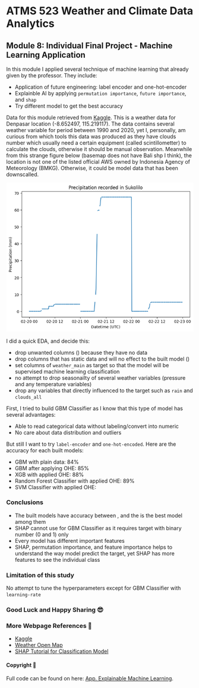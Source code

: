 # ATMS 523 Weather and Climate Data Analytics 

## Module 8: Individual Final Project - Machine Learning Application

In this module I applied several technique of machine learning that already given by the professor. They include:
- Application of future engineering: label encoder and one-hot-encoder
- Explainble AI by applying `permutation importance`, `future importance`, and `shap`
- Try different model to get the best accuracy

Data for this module retrieved from [Kaggle](https://www.kaggle.com/datasets/23b74415cd4bf90d80ee0066d865c9a11688abaf67d0bed1fe853b1f35c06416/code). This is a weather data for Denpasar location (-8.652497, 115.219117). The data contains several weather variable for period  between 1990 and 2020, yet I, personally, am curious from which tools this data was produced as they have clouds number which usually need a certain equipment (called scintillometter) to calculate the clouds, otherwise it should be manual observation. Meanwhile from this strange figure below (basemap does not have Bali shp I think), the location is not one of the listed official AWS owned by Indonesia Agency of Meteorology (BMKG). Otherwise, it could be model data that has been downscalled. 

![states](./figures/bali-station.png)

I did a quick EDA, and decide this:
- drop unwanted columns () because they have no data
- drop columns that has static data and will no effect to the built model ()
- set columns of `weather_main` as target so that the model will be supervised machine learning classification
- no attempt to drop seasonailty of several weather variables (pressure and any temperature variables)
- drop any variables that directly influenced to the target such as `rain` and `clouds_all`

First, I tried to build GBM Classifier as I know that this type of model has several advantages:
- Able to read categorical data without labeling/convert into numeric
- No care about data distribution and outliers

But still I want to try `label-encoder` and `one-hot-encoded`. Here are the accuracy for each built models:
- GBM with plain data: 84%
- GBM after applying OHE: 85% 
- XGB with applied OHE: 88%
- Random Forest Classifier with applied OHE: 89%
- SVM Classifier with applied OHE: 

### Conclusions
- The built models have accuracy between , and the is the best model among them
- SHAP cannot use for GBM Classifier as it requires target with binary number (0 and 1) only
- Every model has different important features
- SHAP, permutation importance, and feature importance helps to understand the way model predict the target, yet SHAP has more features to see the individual class

### Limitation of this study
No attempt to tune the hyperparameters except for GBM Classifier with `learning-rate`

### Good Luck and Happy Sharing :sunglasses: 

### More Webpage References :page_facing_up: 
- [Kaggle](https://www.kaggle.com/datasets/23b74415cd4bf90d80ee0066d865c9a11688abaf67d0bed1fe853b1f35c06416/code)
- [Weather Open Map](https://www.openweathermap.org/)
- [SHAP Tutorial for Classification Model](https://www.kaggle.com/code/ritzig/classification-feature-selection-shap-tutorial)

#### Copyright :mega: 

Full code can be found on here: [App. Explainable Machine Learning](https://github.com/atmsillinois/feature-engineering-and-xai-fsari2/blob/main/HW06_Fitria.ipynb). 



